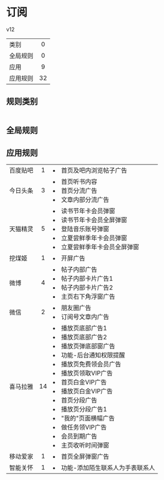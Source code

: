 # 订阅

v12

|||
| - |:-:|
|类别|0|
|全局规则|0|
|应用|9|
|应用规则|32|

## 规则类别

|||
| - |:-:|


## 全局规则



## 应用规则

||||
| - |:-:|-|
|百度贴吧|1|<li>首页及吧内浏览帖子广告|
|今日头条|3|<li>首页听书内容<li>首页分流广告<li>文章内部分流广告|
|天猫精灵|5|<li>读书节年卡会员弹窗<li>读书节年卡会员全屏弹窗<li>登陆音乐账号弹窗<li>立夏尝鲜季年卡会员弹窗<li>立夏尝鲜季年卡会员全屏弹窗|
|挖煤姬|1|<li>开屏广告|
|微博|4|<li>帖子内部广告<li>帖子内部卡片广告1<li>帖子内部卡片广告2<li>主页右下角浮窗广告|
|微信|2|<li>朋友圈广告<li>订阅号文章内广告|
|喜马拉雅|14|<li>播放页底部广告1<li>播放页底部广告2<li>播放页弹底部窗广告<li>功能-后台通知权限提醒<li>播放页免费领会员广告<li>播放页领取VIP广告<li>首页白金VIP广告<li>播放页白金VIP广告<li>首页分段广告<li>播放页分段广告1<li>"我的"页面横幅广告<li>做任务领VIP广告<li>会员到期广告<li>主页收听时间弹窗|
|移动爱家|1|<li>首页全屏弹窗广告|
|智能关怀|1|<li>功能-添加陌生联系人为手表联系人|
